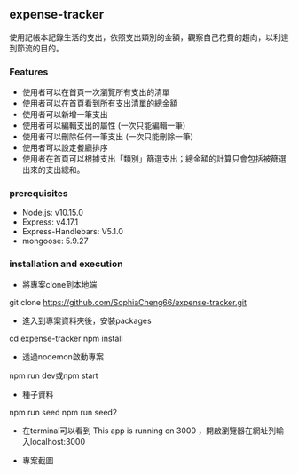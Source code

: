 ## expense-tracker
使用記帳本記錄生活的支出，依照支出類別的金額，觀察自己花費的趨向，以利達到節流的目的。


### Features
- 使用者可以在首頁一次瀏覽所有支出的清單
- 使用者可以在首頁看到所有支出清單的總金額
- 使用者可以新增一筆支出
- 使用者可以編輯支出的屬性 (一次只能編輯一筆)
- 使用者可以刪除任何一筆支出 (一次只能刪除一筆)
- 使用者可以設定餐廳排序
- 使用者在首頁可以根據支出「類別」篩選支出；總金額的計算只會包括被篩選出來的支出總和。


### prerequisites
- Node.js: v10.15.0
- Express: v4.17.1
- Express-Handlebars: V5.1.0
- mongoose: 5.9.27


### installation and execution
- 將專案clone到本地端

git clone https://github.com/SophiaCheng66/expense-tracker.git 

- 進入到專案資料夾後，安裝packages

cd expense-tracker  npm install
  
- 透過nodemon啟動專案

npm run dev或npm start


- 種子資料

npm run seed
npm run seed2


- 在terminal可以看到 This app is running on 3000
 ，開啟瀏覽器在網址列輸入localhost:3000
 
 
 - 專案截圖

 


